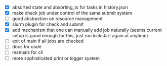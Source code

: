- [x] absorted state and absorting_ts for tasks in history.json
- [x] make check job under control of the same submit system
- [ ] good abstraction on resource management
- [x] slurm plugin for check and submit
- [x] add mechanism that one can manually add job naturally (seems current setup is good enough for this, just run kickstart again at anytime)
- [ ] exit of main if all jobs are checked
- [ ] docs for code
- [ ] manuals for cli
- [ ] more sophisticated print or logger system
